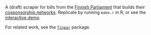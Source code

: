 A (draft) scraper for bills from the [Finnish Parliament](http://www.eduskunta.fi/) that builds their [cosponsorship networks](http://jhfowler.ucsd.edu/cosponsorship.htm). Replicate by running `make.r` in R, or see the [interactive demo][demo].

For related work, see the [`finpar`](https://github.com/rOpenGov/finpar) package.

[demo]: http://briatte.org/eduskunta
